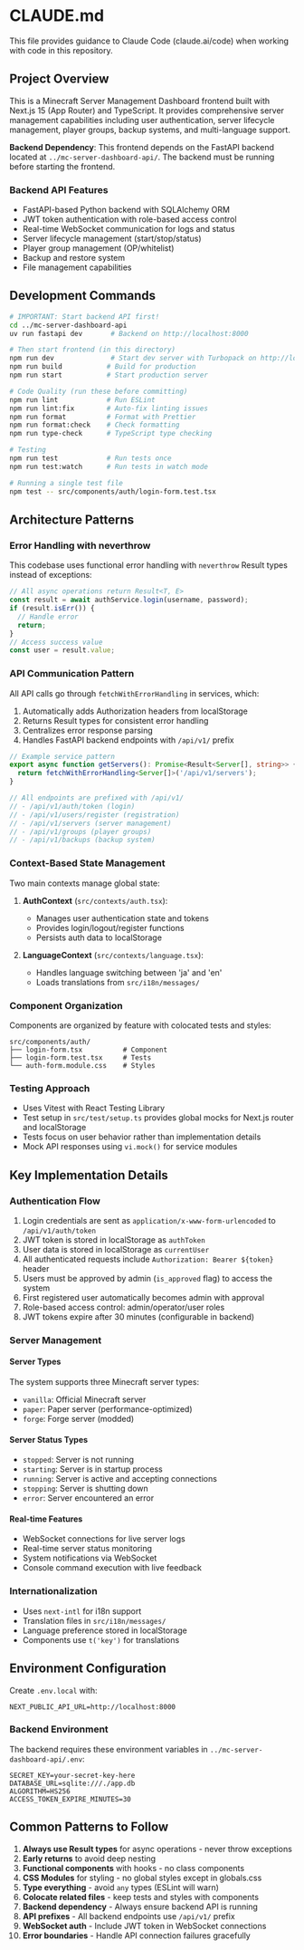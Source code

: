 # CLAUDE.md

This file provides guidance to Claude Code (claude.ai/code) when working with code in this repository.

## Project Overview

This is a Minecraft Server Management Dashboard frontend built with Next.js 15 (App Router) and TypeScript. It provides comprehensive server management capabilities including user authentication, server lifecycle management, player groups, backup systems, and multi-language support.

**Backend Dependency**: This frontend depends on the FastAPI backend located at `../mc-server-dashboard-api/`. The backend must be running before starting the frontend.

### Backend API Features
- FastAPI-based Python backend with SQLAlchemy ORM
- JWT token authentication with role-based access control
- Real-time WebSocket communication for logs and status
- Server lifecycle management (start/stop/status)
- Player group management (OP/whitelist)
- Backup and restore system
- File management capabilities

## Development Commands

```bash
# IMPORTANT: Start backend API first!
cd ../mc-server-dashboard-api
uv run fastapi dev       # Backend on http://localhost:8000

# Then start frontend (in this directory)
npm run dev              # Start dev server with Turbopack on http://localhost:3000
npm run build           # Build for production
npm run start           # Start production server

# Code Quality (run these before committing)
npm run lint            # Run ESLint
npm run lint:fix        # Auto-fix linting issues
npm run format          # Format with Prettier
npm run format:check    # Check formatting
npm run type-check      # TypeScript type checking

# Testing
npm run test            # Run tests once
npm run test:watch      # Run tests in watch mode

# Running a single test file
npm test -- src/components/auth/login-form.test.tsx
```

## Architecture Patterns

### Error Handling with neverthrow

This codebase uses functional error handling with `neverthrow` Result types instead of exceptions:

```typescript
// All async operations return Result<T, E>
const result = await authService.login(username, password);
if (result.isErr()) {
  // Handle error
  return;
}
// Access success value
const user = result.value;
```

### API Communication Pattern

All API calls go through `fetchWithErrorHandling` in services, which:
1. Automatically adds Authorization headers from localStorage
2. Returns Result types for consistent error handling
3. Centralizes error response parsing
4. Handles FastAPI backend endpoints with `/api/v1/` prefix

```typescript
// Example service pattern
export async function getServers(): Promise<Result<Server[], string>> {
  return fetchWithErrorHandling<Server[]>('/api/v1/servers');
}

// All endpoints are prefixed with /api/v1/
// - /api/v1/auth/token (login)
// - /api/v1/users/register (registration)
// - /api/v1/servers (server management)
// - /api/v1/groups (player groups)
// - /api/v1/backups (backup system)
```

### Context-Based State Management

Two main contexts manage global state:

1. **AuthContext** (`src/contexts/auth.tsx`): 
   - Manages user authentication state and tokens
   - Provides login/logout/register functions
   - Persists auth data to localStorage

2. **LanguageContext** (`src/contexts/language.tsx`):
   - Handles language switching between 'ja' and 'en'
   - Loads translations from `src/i18n/messages/`

### Component Organization

Components are organized by feature with colocated tests and styles:

```
src/components/auth/
├── login-form.tsx          # Component
├── login-form.test.tsx     # Tests
└── auth-form.module.css    # Styles
```

### Testing Approach

- Uses Vitest with React Testing Library
- Test setup in `src/test/setup.ts` provides global mocks for Next.js router and localStorage
- Tests focus on user behavior rather than implementation details
- Mock API responses using `vi.mock()` for service modules

## Key Implementation Details

### Authentication Flow

1. Login credentials are sent as `application/x-www-form-urlencoded` to `/api/v1/auth/token`
2. JWT token is stored in localStorage as `authToken`
3. User data is stored in localStorage as `currentUser`
4. All authenticated requests include `Authorization: Bearer ${token}` header
5. Users must be approved by admin (`is_approved` flag) to access the system
6. First registered user automatically becomes admin with approval
7. Role-based access control: admin/operator/user roles
8. JWT tokens expire after 30 minutes (configurable in backend)

### Server Management

#### Server Types
The system supports three Minecraft server types:
- `vanilla`: Official Minecraft server
- `paper`: Paper server (performance-optimized)
- `forge`: Forge server (modded)

#### Server Status Types
- `stopped`: Server is not running
- `starting`: Server is in startup process
- `running`: Server is active and accepting connections
- `stopping`: Server is shutting down
- `error`: Server encountered an error

#### Real-time Features
- WebSocket connections for live server logs
- Real-time server status monitoring
- System notifications via WebSocket
- Console command execution with live feedback

### Internationalization

- Uses `next-intl` for i18n support
- Translation files in `src/i18n/messages/`
- Language preference stored in localStorage
- Components use `t('key')` for translations

## Environment Configuration

Create `.env.local` with:
```
NEXT_PUBLIC_API_URL=http://localhost:8000
```

### Backend Environment
The backend requires these environment variables in `../mc-server-dashboard-api/.env`:
```
SECRET_KEY=your-secret-key-here
DATABASE_URL=sqlite:///./app.db
ALGORITHM=HS256
ACCESS_TOKEN_EXPIRE_MINUTES=30
```

## Common Patterns to Follow

1. **Always use Result types** for async operations - never throw exceptions
2. **Early returns** to avoid deep nesting
3. **Functional components** with hooks - no class components
4. **CSS Modules** for styling - no global styles except in globals.css
5. **Type everything** - avoid `any` types (ESLint will warn)
6. **Colocate related files** - keep tests and styles with components
7. **Backend dependency** - Always ensure backend API is running
8. **API prefixes** - All backend endpoints use `/api/v1/` prefix
9. **WebSocket auth** - Include JWT token in WebSocket connections
10. **Error boundaries** - Handle API connection failures gracefully